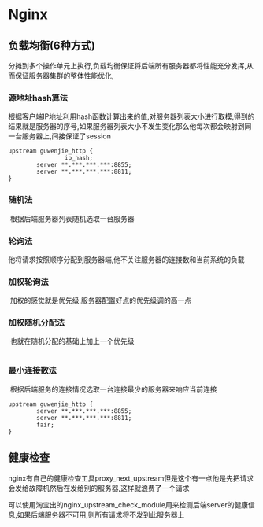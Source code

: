 # Nginx



## 负载均衡(6种方式)

​		分摊到多个操作单元上执行,负载均衡保证将后端所有服务器都将性能充分发挥,从而保证服务器集群的整体性能优化,

### 	源地址hash算法

​			根据客户端IP地址利用hash函数计算出来的值,对服务器列表大小进行取模,得到的结果就是服务器的序号,如果服务器列表大小不发生变化那么他每次都会映射到同一台服务器上,间接保证了session

~~~ nginx
upstream guwenjie_http {
				ip_hash; 
        server **.***.***.***:8855;
        server **.***.***.***:8811;
}
~~~



### 	随机法

​		根据后端服务器列表随机选取一台服务器

### 	轮询法

​			他将请求按照顺序分配到服务器端,他不关注服务器的连接数和当前系统的负载

### 	加权轮询法

​			加权的感觉就是优先级,服务器配置好点的优先级调的高一点

### 	加权随机分配法

​			也就在随机分配的基础上加上一个优先级

~~~ nginx

~~~



### 	最小连接数法

​			根据后端服务的连接情况选取一台连接最少的服务器来响应当前连接

~~~  nginx
upstream guwenjie_http {
        server **.***.***.***:8855;
        server **.***.***.***:8811;
        fair; 
}
~~~





## 健康检查



nginx有自己的健康检查工具proxy_next_upstream但是这个有一点他是先把请求会发给故障机然后在发给别的服务器,这样就浪费了一个请求



可以使用淘宝出的nginx_upstream_check_module用来检测后端server的健康信息,如果后端服务器不可用,则所有请求将不发到此服务器上



